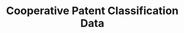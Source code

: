 ---
layout: default
bigquery: https://console.cloud.google.com/bigquery?p=patents-public-data&d=cpc&page=dataset
citation: '“Cooperative Patent Classification” by the EPO and USPTO, for public use. '
contributors: EPO, USPTO
cost: None
description: Cooperative Patent Classification Data contains the scheme and definitions
  of the Cooperative Patent Classification system for classifying patent documents.
  The CPC is the result of a partnership between the EPO and the USPTO in their joint
  effort to develop a common, internationally compatible classification system for
  technical documents, in particular patent publications, which will be used by both
  offices in the patent granting process
documentation: https://www.cooperativepatentclassification.org/cpcSchemeAndDefinitions
last_edit: Mon, 04 Apr 2022 19:07:06 GMT
location: https://www.cooperativepatentclassification.org/index
maintained_by: USPTO, EPO
schema_fields: '[''definition'', ''date_revised'', ''informative_references'', ''parents'',
  ''residualReferences'', ''breakdownCode'', ''dateRevised'', ''ipcConcordant'', ''limitingReferences'',
  ''breakdown_code'', ''additional_only'', ''synonyms'', ''residual_references'',
  ''title_part'', ''childGroups'', ''level'', ''application_references'', ''glossary'',
  ''limiting_references'', ''children'', ''notAllocatable'', ''ipc_concordant'', ''child_groups'',
  ''sizeCache'', ''not_allocatable'', ''applicationReferences'', ''status'', ''informativeReferences'',
  ''titleFull'', ''symbol'', ''title_full'', ''titlePart'']'
shortname: cooperative_patent_classification
tags:
- patents
- science
title: Cooperative Patent Classification Data
uuid: 984374a7-16e9-4b35-9445-458daceb01bf
---